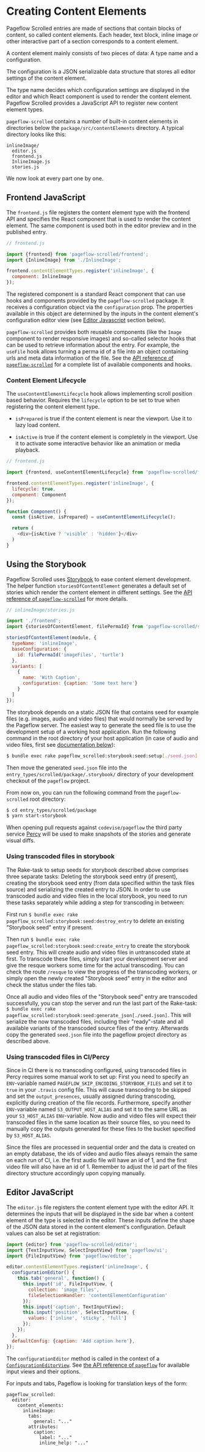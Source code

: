 # Creating Content Elements

Pageflow Scrolled entries are made of sections that contain blocks of
content, so called content elements. Each header, text block, inline
image or other interactive part of a section corresponds to a content
element.

A content element mainly consists of two pieces of data: A type name
and a configuration.

The configuration is a JSON serializable data structure that stores
all editor settings of the content element.

The type name decides which configuration settings are displayed in
the editor and which React component is used to render the content
element. Pageflow Scrolled provides a JavaScript API to register new
content element types.

`pageflow-scrolled` contains a number of built-in content elements in
directories below the `package/src/contentElements` directory. A
typical directory looks like this:

```
inlineImage/
  editor.js
  frontend.js
  InlineImage.js
  stories.js
```

We now look at every part one by one.

## Frontend JavaScript

The `frontend.js` file registers the content element type with the
frontend API and specifies the React component that is used to render
the content element. The same component is used both in the editor
preview and in the published entry.

```javascript
// frontend.js

import {frontend} from 'pageflow-scrolled/frontend';
import {InlineImage} from './InlineImage';

frontend.contentElementTypes.register('inlineImage', {
  component: InlineImage
});
```

The registered component is a standard React component that can use
hooks and components provided by the `pageflow-scrolled` package. It
receives a configuration object via the `configuration` prop. The
properties available in this object are determined by the inputs in
the content element's configuration editor view (see [Editor
Javascript](#editor-javascript) section below).

`pageflow-scrolled` provides both reusable components (like the
`Image` component to render responsive images) and so-called selector
hooks that can be used to retrieve information about the entry. For
example, the `useFile` hook allows turning a perma id of a file into
an object containing urls and meta data information of the file. See
the [API reference of
`pageflow-scrolled`](https://codevise.github.io/pageflow-docs/scrolled/js/master/index.html)
for a complete list of available components and hooks.

### Content Element Lifecycle

The `useContentElementLifecycle` hook allows implementing scroll
position based behavior. Requires the `lifecycle` option to be set to true when
registering the content element type.

* `isPrepared` is true if the content element is near the
  viewport. Use it to lazy load content.

* `isActive` is true if the content element is completely in the
  viewport. Use it to activate some interactive behavior like an
  animation or media playback.

```javascript
// frontend.js

import {frontend, useContentElementLifecycle} from 'pageflow-scrolled/frontend';

frontend.contentElementTypes.register('inlineImage', {
  lifecycle: true,
  component: Component
});

function Component() {
  const {isActive, isPrepared} = useContentElementLifecycle();

  return (
    <div>{isActive ? 'visible' : 'hidden'}</div>
  )
}
```

## Using the Storybook

Pageflow Scrolled uses [Storybook](https://storybook.js.org/) to ease
content element development. The helper function
`storiesOfContentElement` generates a default set of stories which
render the content element in different settings. See the
[API reference of `pageflow-scrolled`](https://codevise.github.io/pageflow-docs/scrolled/js/master/index.html#storybook-support)
for more details.

```javascript
// inlineImage/stories.js

import './frontend';
import {storiesOfContentElement, filePermaId} from 'pageflow-scrolled/spec/support/stories';

storiesOfContentElement(module, {
  typeName: 'inlineImage',
  baseConfiguration: {
    id: filePermaId('imageFiles', 'turtle')
  },
  variants: [
    {
      name: 'With Caption',
      configuration: {caption: 'Some text here'}
    }
  ]
});
```

The storybook depends on a static JSON file that contains seed for
example files (e.g. images, audio and video files) that would normally
be served by the Pageflow server. The easiest way to generate the seed
file is to use the development setup of a working host application.
Run the following command in the root directory of your host application
(in case of audio and video files, first see
[documentation below](#using-transcoded-files-in-storybook-or-percy)):

```bash
$ bundle exec rake pageflow_scrolled:storybook:seed:setup[./seed.json]
```

Then move the generated `seed.json` file into the
`entry_types/scrolled/package/.storybook/` directory of your
development checkout of the `pageflow` project.

From now on, you can run the following command from the
`pageflow-scrolled` root directory:

```bash
$ cd entry_types/scrolled/package
$ yarn start-storybook
```

When opening pull requests against `codevise/pageflow` the third party
service [Percy](https://percy.io/) will be used to make snapshots of
the stories and generate visual diffs.

### Using transcoded files in storybook

The Rake-task to setup seeds for storybook described above comprises three separate tasks:
Deleting the storybook seed entry (if present), creating the storybook seed entry (from data
specified within the task files source) and serializing the created entry to JSON.
In order to use transcoded audio and video files in the local storybook,
you need to run these tasks separately while adding a step for transcoding in between:

First run `$ bundle exec rake pageflow_scrolled:storybook:seed:destroy_entry` to delete
an existing "Storybook seed" entry if present.

Then run `$ bundle exec rake pageflow_scrolled:storybook:seed:create_entry` to create the
storybook seed entry. This will create audio and video files in untranscoded state at first.
To transcode these files, simply start your development server and give the resque workers
some time for the actual transcoding. You can check the route `/resque` to view the progress
of the transcoding workers, or simply open the newly created "Storybook seed" entry
in the editor and check the status under the files tab.

Once all audio and video files of the "Storybook seed" entry are transcoded
successfully, you can stop the server and run the last part of the Rake-task:
`$ bundle exec rake pageflow_scrolled:storybook:seed:generate_json[./seed.json]`.
This will serialize the now transcoded files, including their "ready"-state and all
available variants of the transcoded source files of the entry.
Afterwards copy the generated `seed.json` file into the pageflow project directory as
described above.

### Using transcoded files in CI/Percy
Since in CI there is no transcoding configured, using transcoded files in Percy requires
some manual work to set up:
First you need to specify an `ENV`-variable named `PAGEFLOW_SKIP_ENCODING_STORYBOOK_FILES`
and set it to `true` in your `.travis` config file. This will cause transcoding to be skipped
and set the `output_presences`, usually assigned during transcoding, explicitly during
creation of the file records.
Furthermore, specify another `ENV`-variable named `S3_OUTPUT_HOST_ALIAS` and set it to the
same URL as your `S3_HOST_ALIAS` `ENV`-variable.
Now audio and video files will expect their transcoded files in the same location as their
source files, so you need to manually copy the outputs generated for these files to the
bucket specified by `S3_HOST_ALIAS`.

Since the files are processed in sequential order and the data is created on an empty
database, the ids of video and audio files always remain the same on each run of CI,
i.e. the first audio file will have an id of 1, and the first video file will also have
an id of 1. Remember to adjust the id part of the files directory structure accordingly
upon copying manually.

## Editor JavaScript

The `editor.js` file registers the content element type with the
editor API. It determines the inputs that will be displayed in the
side bar when a content element of the type is selected in the
editor. These inputs define the shape of the JSON data stored in the
content element's configuration. Default values can also be set at
registration:

```javascript
import {editor} from 'pageflow-scrolled/editor';
import {TextInputView, SelectInputView} from 'pageflow/ui';
import {FileInputView} from 'pageflow/editor';

editor.contentElementTypes.register('inlineImage', {
  configurationEditor() {
    this.tab('general', function() {
      this.input('id', FileInputView, {
        collection: 'image_files',
        fileSelectionHandler: 'contentElementConfiguration'
      });
      this.input('caption', TextInputView);
      this.input('position', SelectInputView, {
        values: ['inline', 'sticky', 'full']
      });
    });
  },
  defaultConfig: {caption: 'Add caption here'},
});
```

The `configurationEditor` method is called in the context of a
[`ConfigurationEditorView`](https://codevise.github.io/pageflow-docs/js/master/index.html#configurationeditorview).
See
[the API reference of `pageflow`](https://codevise.github.io/pageflow-docs/js/master/index.html)
for available input views and their options.

For inputs and tabs, Pageflow is looking for translation keys of the form:

```
pageflow_scrolled:
  editor:
    content_elements:
      inlineImage:
        tabs:
          general: "..."
        attributes:
          caption:
            label: "..."
            inline_help: "..."
```
